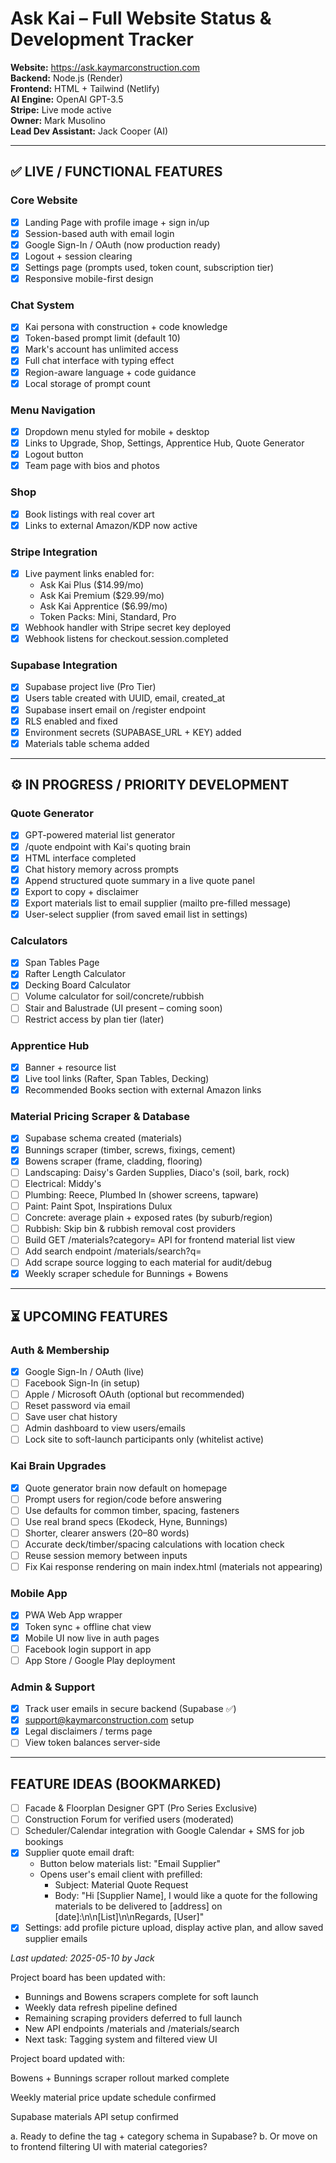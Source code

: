 # Ask Kai – Full Website Status & Development Tracker

**Website:** https://ask.kaymarconstruction.com  
**Backend:** Node.js (Render)  
**Frontend:** HTML + Tailwind (Netlify)  
**AI Engine:** OpenAI GPT-3.5  
**Stripe:** Live mode active  
**Owner:** Mark Musolino  
**Lead Dev Assistant:** Jack Cooper (AI)

---

## ✅ LIVE / FUNCTIONAL FEATURES

### Core Website
- [x] Landing Page with profile image + sign in/up
- [x] Session-based auth with email login
- [x] Google Sign-In / OAuth (now production ready)
- [x] Logout + session clearing
- [x] Settings page (prompts used, token count, subscription tier)
- [x] Responsive mobile-first design

### Chat System
- [x] Kai persona with construction + code knowledge
- [x] Token-based prompt limit (default 10)
- [x] Mark's account has unlimited access
- [x] Full chat interface with typing effect
- [x] Region-aware language + code guidance
- [x] Local storage of prompt count

### Menu Navigation
- [x] Dropdown menu styled for mobile + desktop
- [x] Links to Upgrade, Shop, Settings, Apprentice Hub, Quote Generator
- [x] Logout button
- [x] Team page with bios and photos

### Shop
- [x] Book listings with real cover art
- [x] Links to external Amazon/KDP now active

### Stripe Integration
- [x] Live payment links enabled for:
  - Ask Kai Plus ($14.99/mo)
  - Ask Kai Premium ($29.99/mo)
  - Ask Kai Apprentice ($6.99/mo)
  - Token Packs: Mini, Standard, Pro
- [x] Webhook handler with Stripe secret key deployed
- [x] Webhook listens for checkout.session.completed

### Supabase Integration
- [x] Supabase project live (Pro Tier)
- [x] Users table created with UUID, email, created_at
- [x] Supabase insert email on /register endpoint
- [x] RLS enabled and fixed
- [x] Environment secrets (SUPABASE_URL + KEY) added
- [x] Materials table schema added

---

## ⚙️ IN PROGRESS / PRIORITY DEVELOPMENT

### Quote Generator
- [x] GPT-powered material list generator
- [x] /quote endpoint with Kai's quoting brain
- [x] HTML interface completed
- [x] Chat history memory across prompts
- [x] Append structured quote summary in a live quote panel
- [x] Export to copy + disclaimer
- [x] Export materials list to email supplier (mailto pre-filled message)
- [x] User-select supplier (from saved email list in settings)

### Calculators
- [x] Span Tables Page
- [x] Rafter Length Calculator
- [x] Decking Board Calculator
- [ ] Volume calculator for soil/concrete/rubbish
- [ ] Stair and Balustrade (UI present – coming soon)
- [ ] Restrict access by plan tier (later)

### Apprentice Hub
- [x] Banner + resource list
- [x] Live tool links (Rafter, Span Tables, Decking)
- [x] Recommended Books section with external Amazon links

### Material Pricing Scraper & Database
- [x] Supabase schema created (materials)
- [x] Bunnings scraper (timber, screws, fixings, cement)
- [x] Bowens scraper (frame, cladding, flooring)
- [ ] Landscaping: Daisy's Garden Supplies, Diaco's (soil, bark, rock)
- [ ] Electrical: Middy's
- [ ] Plumbing: Reece, Plumbed In (shower screens, tapware)
- [ ] Paint: Paint Spot, Inspirations Dulux
- [ ] Concrete: average plain + exposed rates (by suburb/region)
- [ ] Rubbish: Skip bin & rubbish removal cost providers
- [ ] Build GET /materials?category= API for frontend material list view
- [ ] Add search endpoint /materials/search?q=
- [ ] Add scrape source logging to each material for audit/debug
- [x] Weekly scraper schedule for Bunnings + Bowens

---

## ⏳ UPCOMING FEATURES

### Auth & Membership
- [x] Google Sign-In / OAuth (live)
- [ ] Facebook Sign-In (in setup)
- [ ] Apple / Microsoft OAuth (optional but recommended)
- [ ] Reset password via email
- [ ] Save user chat history
- [ ] Admin dashboard to view users/emails
- [ ] Lock site to soft-launch participants only (whitelist active)

### Kai Brain Upgrades
- [x] Quote generator brain now default on homepage
- [ ] Prompt users for region/code before answering
- [ ] Use defaults for common timber, spacing, fasteners
- [ ] Use real brand specs (Ekodeck, Hyne, Bunnings)
- [ ] Shorter, clearer answers (20–80 words)
- [ ] Accurate deck/timber/spacing calculations with location check
- [ ] Reuse session memory between inputs
- [ ] Fix Kai response rendering on main index.html (materials not appearing)

### Mobile App
- [x] PWA Web App wrapper
- [x] Token sync + offline chat view
- [x] Mobile UI now live in auth pages
- [ ] Facebook login support in app
- [ ] App Store / Google Play deployment

### Admin & Support
- [x] Track user emails in secure backend (Supabase ✅)
- [x] support@kaymarconstruction.com setup
- [x] Legal disclaimers / terms page
- [ ] View token balances server-side

---

## FEATURE IDEAS (BOOKMARKED)

- [ ] Facade & Floorplan Designer GPT (Pro Series Exclusive)
- [ ] Construction Forum for verified users (moderated)
- [ ] Scheduler/Calendar integration with Google Calendar + SMS for job bookings
- [x] Supplier quote email draft:
  - Button below materials list: "Email Supplier"
  - Opens user's email client with prefilled:
    - Subject: Material Quote Request
    - Body: "Hi [Supplier Name], I would like a quote for the following materials to be delivered to [address] on [date]:\n\n[List]\n\nRegards, [User]"
- [x] Settings: add profile picture upload, display active plan, and allow saved supplier emails

_Last updated: 2025-05-10 by Jack_

Project board has been updated with:

- Bunnings and Bowens scrapers complete for soft launch
- Weekly data refresh pipeline defined
- Remaining scraping providers deferred to full launch
- New API endpoints /materials and /materials/search
- Next task: Tagging system and filtered view UI


Project board updated with:

Bowens + Bunnings scraper rollout marked complete

Weekly material price update schedule confirmed

Supabase materials API setup confirmed


a. Ready to define the tag + category schema in Supabase?
b. Or move on to frontend filtering UI with material categories?

